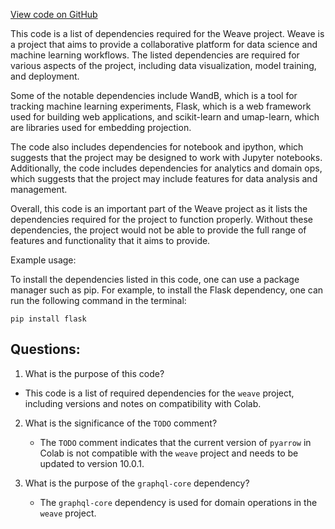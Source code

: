 [View code on GitHub](https://github.com/wandb/weave/requirements.txt)

This code is a list of dependencies required for the Weave project. Weave is a project that aims to provide a collaborative platform for data science and machine learning workflows. The listed dependencies are required for various aspects of the project, including data visualization, model training, and deployment.

Some of the notable dependencies include WandB, which is a tool for tracking machine learning experiments, Flask, which is a web framework used for building web applications, and scikit-learn and umap-learn, which are libraries used for embedding projection.

The code also includes dependencies for notebook and ipython, which suggests that the project may be designed to work with Jupyter notebooks. Additionally, the code includes dependencies for analytics and domain ops, which suggests that the project may include features for data analysis and management.

Overall, this code is an important part of the Weave project as it lists the dependencies required for the project to function properly. Without these dependencies, the project would not be able to provide the full range of features and functionality that it aims to provide.

Example usage:

To install the dependencies listed in this code, one can use a package manager such as pip. For example, to install the Flask dependency, one can run the following command in the terminal:

```
pip install flask
```
## Questions: 
 1. What is the purpose of this code?
   - This code is a list of required dependencies for the `weave` project, including versions and notes on compatibility with Colab.

2. What is the significance of the `TODO` comment?
   - The `TODO` comment indicates that the current version of `pyarrow` in Colab is not compatible with the `weave` project and needs to be updated to version 10.0.1.

3. What is the purpose of the `graphql-core` dependency?
   - The `graphql-core` dependency is used for domain operations in the `weave` project.